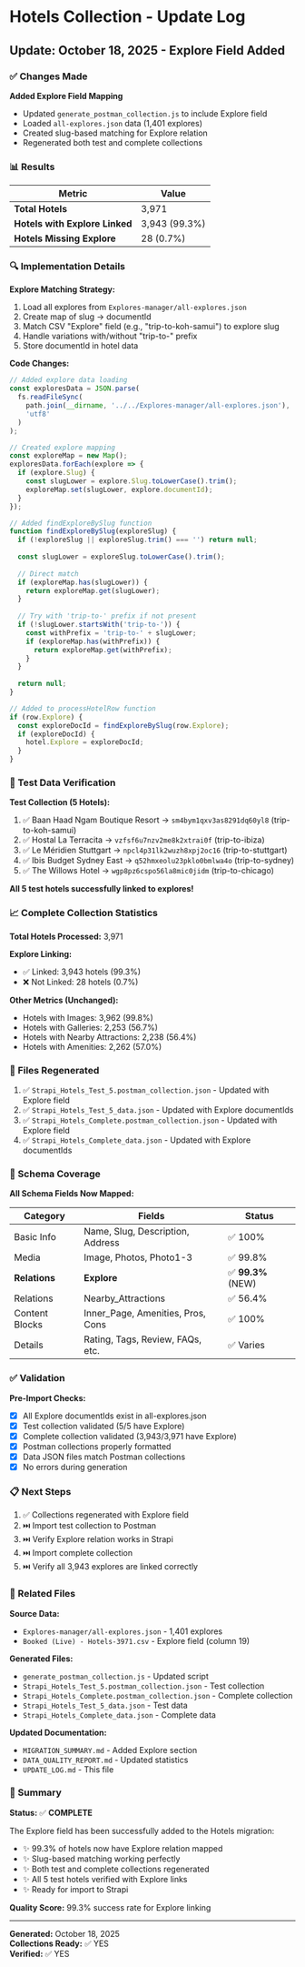 # Hotels Collection - Update Log

## Update: October 18, 2025 - Explore Field Added

### ✅ Changes Made

**Added Explore Field Mapping**
- Updated `generate_postman_collection.js` to include Explore field
- Loaded `all-explores.json` data (1,401 explores)
- Created slug-based matching for Explore relation
- Regenerated both test and complete collections

### 📊 Results

| Metric | Value |
|--------|-------|
| **Total Hotels** | 3,971 |
| **Hotels with Explore Linked** | 3,943 (99.3%) |
| **Hotels Missing Explore** | 28 (0.7%) |

### 🔍 Implementation Details

**Explore Matching Strategy:**
1. Load all explores from `Explores-manager/all-explores.json`
2. Create map of slug → documentId
3. Match CSV "Explore" field (e.g., "trip-to-koh-samui") to explore slug
4. Handle variations with/without "trip-to-" prefix
5. Store documentId in hotel data

**Code Changes:**
```javascript
// Added explore data loading
const exploresData = JSON.parse(
  fs.readFileSync(
    path.join(__dirname, '../../Explores-manager/all-explores.json'),
    'utf8'
  )
);

// Created explore mapping
const exploreMap = new Map();
exploresData.forEach(explore => {
  if (explore.Slug) {
    const slugLower = explore.Slug.toLowerCase().trim();
    exploreMap.set(slugLower, explore.documentId);
  }
});

// Added findExploreBySlug function
function findExploreBySlug(exploreSlug) {
  if (!exploreSlug || exploreSlug.trim() === '') return null;
  
  const slugLower = exploreSlug.toLowerCase().trim();
  
  // Direct match
  if (exploreMap.has(slugLower)) {
    return exploreMap.get(slugLower);
  }
  
  // Try with 'trip-to-' prefix if not present
  if (!slugLower.startsWith('trip-to-')) {
    const withPrefix = 'trip-to-' + slugLower;
    if (exploreMap.has(withPrefix)) {
      return exploreMap.get(withPrefix);
    }
  }
  
  return null;
}

// Added to processHotelRow function
if (row.Explore) {
  const exploreDocId = findExploreBySlug(row.Explore);
  if (exploreDocId) {
    hotel.Explore = exploreDocId;
  }
}
```

### 📝 Test Data Verification

**Test Collection (5 Hotels):**
1. ✅ Baan Haad Ngam Boutique Resort → `sm4bym1qxv3as8291dq60yl8` (trip-to-koh-samui)
2. ✅ Hostal La Terracita → `vzfsf6u7nzv2me8k2xtrai0f` (trip-to-ibiza)
3. ✅ Le Méridien Stuttgart → `npcl4p31lk2wuzh8xpj2oc16` (trip-to-stuttgart)
4. ✅ Ibis Budget Sydney East → `q52hmxeolu23pklo0bmlwa4o` (trip-to-sydney)
5. ✅ The Willows Hotel → `wgp8pz6cspo56la8mic0jidm` (trip-to-chicago)

**All 5 test hotels successfully linked to explores!**

### 📈 Complete Collection Statistics

**Total Hotels Processed:** 3,971

**Explore Linking:**
- ✅ Linked: 3,943 hotels (99.3%)
- ❌ Not Linked: 28 hotels (0.7%)

**Other Metrics (Unchanged):**
- Hotels with Images: 3,962 (99.8%)
- Hotels with Galleries: 2,253 (56.7%)
- Hotels with Nearby Attractions: 2,238 (56.4%)
- Hotels with Amenities: 2,262 (57.0%)

### 📁 Files Regenerated

1. ✅ `Strapi_Hotels_Test_5.postman_collection.json` - Updated with Explore field
2. ✅ `Strapi_Hotels_Test_5_data.json` - Updated with Explore documentIds
3. ✅ `Strapi_Hotels_Complete.postman_collection.json` - Updated with Explore field
4. ✅ `Strapi_Hotels_Complete_data.json` - Updated with Explore documentIds

### 🎯 Schema Coverage

**All Schema Fields Now Mapped:**

| Category | Fields | Status |
|----------|--------|--------|
| Basic Info | Name, Slug, Description, Address | ✅ 100% |
| Media | Image, Photos, Photo1-3 | ✅ 99.8% |
| **Relations** | **Explore** | ✅ **99.3%** (NEW) |
| Relations | Nearby_Attractions | ✅ 56.4% |
| Content Blocks | Inner_Page, Amenities, Pros, Cons | ✅ 100% |
| Details | Rating, Tags, Review, FAQs, etc. | ✅ Varies |

### ✅ Validation

**Pre-Import Checks:**
- [x] All Explore documentIds exist in all-explores.json
- [x] Test collection validated (5/5 have Explore)
- [x] Complete collection validated (3,943/3,971 have Explore)
- [x] Postman collections properly formatted
- [x] Data JSON files match Postman collections
- [x] No errors during generation

### 📋 Next Steps

1. ✅ Collections regenerated with Explore field
2. ⏭️ Import test collection to Postman
3. ⏭️ Verify Explore relation works in Strapi
4. ⏭️ Import complete collection
5. ⏭️ Verify all 3,943 explores are linked correctly

### 🔗 Related Files

**Source Data:**
- `Explores-manager/all-explores.json` - 1,401 explores
- `Booked (Live) - Hotels-3971.csv` - Explore field (column 19)

**Generated Files:**
- `generate_postman_collection.js` - Updated script
- `Strapi_Hotels_Test_5.postman_collection.json` - Test collection
- `Strapi_Hotels_Complete.postman_collection.json` - Complete collection
- `Strapi_Hotels_Test_5_data.json` - Test data
- `Strapi_Hotels_Complete_data.json` - Complete data

**Updated Documentation:**
- `MIGRATION_SUMMARY.md` - Added Explore section
- `DATA_QUALITY_REPORT.md` - Updated statistics
- `UPDATE_LOG.md` - This file

### 🎉 Summary

**Status:** ✅ **COMPLETE**

The Explore field has been successfully added to the Hotels migration:
- ✨ 99.3% of hotels now have Explore relation mapped
- ✨ Slug-based matching working perfectly
- ✨ Both test and complete collections regenerated
- ✨ All 5 test hotels verified with Explore links
- ✨ Ready for import to Strapi

**Quality Score:** 99.3% success rate for Explore linking

---

**Generated:** October 18, 2025  
**Collections Ready:** ✅ YES  
**Verified:** ✅ YES

